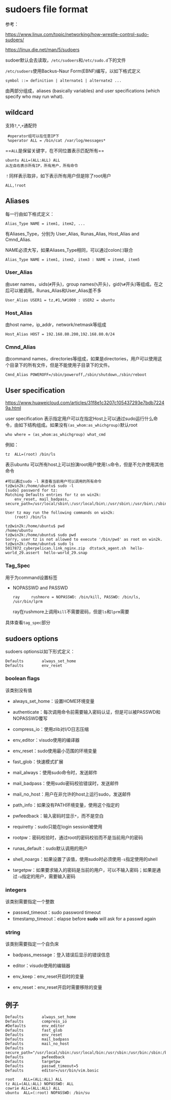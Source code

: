 # sudoers file format

参考：

https://www.linux.com/topic/networking/how-wrestle-control-sudo-sudoers/

https://linux.die.net/man/5/sudoers



sudoer默认会去读取，`/etc/sudoers`和`/etc/sudo.d`下的文件

`/etc/sudoers`使用Backus-Naur Form(EBNF)编写，以如下格式定义

```
symbol ::= definition | alternate1 | alternate2 ...
```

由两部分组成，aliases (basically variables) and user specifications (which specify who may run what).

## wildcard

支持`?`,`*`,`+`通配符

```
 #operator组可以在任意IP下
 %operator ALL = /bin/cat /var/log/messages*
```

==`ALL`是保留关键字，在不同位置表示匹配所有==

```
ubuntu ALL=(ALL:ALL) ALL
从左自右表示所有IP，所有用户，所有命令
```

`！`同样表示取非，如下表示所有用户但是除了root用户

```
ALL,!root
```

## Aliases

每一行由如下格式定义：

```
Alias_Type NAME = item1, item2, ...
```

有Aliases_Type，分别为 User_Alias, Runas_Alias, Host_Alias and Cmnd_Alias.

NAME必须大写，如果Aliases_Type相同，可以通过colon(:)联合

```
Alias_Type NAME = item1, item2, item3 : NAME = item4, item5
```

### User_Alias

由user names，uids(`#`开头)，group names(`%`开头)，gid(`%#`开头)等组成。在之后可以被调用。Runas_Alias和User_Alias差不多

```
User_Alias USER1 = tz,#1,%#1000 : USER2 = ubuntu
```

### Host_Alias

由host name，ip_addr，network/netmask等组成

```
Host_Alias HOST = 192.168.80.200,192.168.80.0/24
```

### Cmnd_Alias

由command names，directories等组成，如果是directories，用户可以使用这个目录下的所有文件，但是不能使用子目录下的文件。

```
Cmnd_Alias POWEROFF=/sbin/poweroff,/sbin/shutdown,/sbin/reboot
```

## User specification

https://www.huaweicloud.com/articles/31f8e1c3207c105437293e7bdb72249a.html

user specification 表示指定用户可以在指定Host上可以通过sudo运行什么命令，由如下结构组成。如果没有`(as_whom:as_whichgroup)`默认root

```
who where = (as_whom:as_whichgroup) what_cmd
```

例如：

```
tz  ALL=(root) /bin/ls
```

表示ubuntu 可以所有host上可以扮演root用户使用`ls`命令，但是不允许使用其他命令

```
#可以通过sudo -l 来查看当前用户可以调用的所有命令
tz@win2k:/home/ubuntu$ sudo -l
[sudo] password for tz:
Matching Defaults entries for tz on win2k:
    env_reset, mail_badpass, secure_path=/usr/local/sbin\:/usr/local/bin\:/usr/sbin\:/usr/bin\:/sbin\:/bin\:/snap/bin

User tz may run the following commands on win2k:
    (root) /bin/ls

tz@win2k:/home/ubuntu$ pwd
/home/ubuntu
tz@win2k:/home/ubuntu$ sudo pwd
Sorry, user tz is not allowed to execute '/bin/pwd' as root on win2k.
tz@win2k:/home/ubuntu$ sudo ls
5017872_cyberpelican.link_nginx.zip  dtstack_agent.sh  hello-world_29.assert  hello-world_29.snap
```

### Tag_Spec

用于为command设置标签

- NOPASSWD and PASSWD

  ```
  ray     rushmore = NOPASSWD: /bin/kill, PASSWD: /bin/ls, /usr/bin/lprm
  ```

  ray在rushmore上调用`kill`不需要密码，但是`ls`和`lprm`需要

具体查看`tag_spec`部分

## sudoers options

sudoers options以如下形式定义：

```
Defaults        always_set_home
Defaults        env_reset
```

### boolean flags

该类别没有值

- always_set_home：设置HOME环境变量
- authenticate：每次调用命令前需要输入密码认证，但是可以被PASSWD和NOPASSWD覆写
- compress_io：使用zlib对I/O日志压缩
- env_editor：visudo使用的编译器
- env_reset：sudo使用最小范围的环境变量
- fast_glob：快速模式扩展

- mail_always：使用sudo命令时，发送邮件
- mail_badpass：使用sudo密码校验错误时，发送邮件
- mail_no_host：用户在非允许的host上运行sudo，发送邮件
- path_info：如果没有PATH环境变量，使用这个指定的
- pwfeedback：输入密码时显示`*`，而不是空白
- requiretty：sudo只能在login session被使用
- rootpw：密码校验时，通过root的密码校验而不是当前用户的密码
- runas_default：sudo默认调用的用户
- shell_noargs：如果设置了该值，使用sudo时必须使用`-s`指定使用的shell
- targetpw：如果要求输入的密码是当前的用户，可以不输入密码；如果是通过`-u`指定的用户，需要输入密码

### integers

该类别需要指定一个整数

- passwd_timeout：sudo password timeout
- timestamp_timeout：elapse before **sudo** will ask for a passwd again

### string

该类别需要指定一个自负床

- badpass_message：登入错误后显示的错误信息

- editor：visudo使用的编辑器
- env_keep：env_reset开启时的变量
- env_reset：env_reset开启时需要移除的变量

## 例子

```
Defaults        always_set_home
Defaults        compress_io
#Defaults       env_editor
Defaults        fast_glob
Defaults        env_reset
Defaults        mail_badpass
Defaults        mail_no_host
Defaults        secure_path="/usr/local/sbin:/usr/local/bin:/usr/sbin:/usr/bin:/sbin:/bin:/snap/bin"
Defaults        pwfeedback
Defaults        targetpw
Defaults        passwd_timeout=5
Defaults        editor=/usr/bin/vim.basic

root    ALL=(ALL:ALL) ALL
tz ALL=(ALL:ALL) NOPASSWD: ALL
cowrie ALL=(ALL:ALL) ALL
ubuntu  ALL=(:root) NOPASSWD: /bin/su
```

